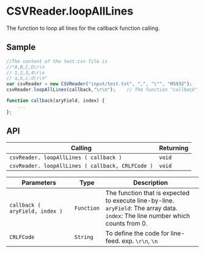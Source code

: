 # CSVReader.loopAllLines

The function to loop all lines for the callback function calling.

## Sample

```javascript
//The content of the test.csv file is 
//"A,B,C,D\r\n
// 1,2,3,4\r\n
// a,b,c,d\r\n"
var csvReader = new CSVReader("input/test.txt", ",", "\"", "MS932");
csvReader.loopAllLines(callback,"\r\n");	// The function "callback" will be executed three times

function callback(aryField, index) {
	...
};
```

## API

| Calling | Returning |
|---|---|
| `csvReader. loopAllLines ( callback )` | `void` |
| `csvReader. loopAllLines ( callback, CRLFCode )` | `void` |

| Parameters | Type | Description |
|---|---|---|
| `callback ( aryField, index )` | `Function` | The function that is expected to execute line-by-line.<br>`aryField`: The array data.<br>`index`: The line number which counts from 0. |
| `CRLFCode` | `String` | To define the code for line-feed. exp. `\r\n`, `\n` |

